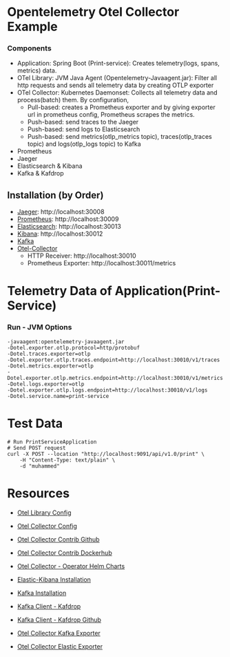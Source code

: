 
# Opentelemetry Otel Collector Example

### Components
* Application: Spring Boot (Print-service): Creates telemetry(logs, spans, metrics) data.
* OTel Library: JVM Java Agent (Opentelemetry-Javaagent.jar): Filter all http requests and sends all telemetry data by creating OTLP exporter
* OTel Collector: Kubernetes Daemonset: Collects all telemetry data and process(batch) them. By configuration,
  * Pull-based: creates a Prometheus exporter and by giving exporter url in prometheus config, Prometheus scrapes the metrics.
  * Push-based: send traces to the Jaeger
  * Push-based: send logs to Elasticsearch
  * Push-based: send metrics(otlp_metrics topic), traces(otlp_traces topic) and logs(otlp_logs topic) to Kafka
* Prometheus
* Jaeger
* Elasticsearch & Kibana
* Kafka & Kafdrop

## Installation (by Order)

* [Jaeger](https://github.com/kloia/opentelemetry-auto-instrumentation-otel-collector--example/blob/master/j.aeger/jaeger.yaml): http://localhost:30008
* [Prometheus](https://github.com/kloia/opentelemetry-auto-instrumentation-otel-collector--example/blob/master/prometheus/prometheus.yaml): http://localhost:30009
* [Elasticsearch](https://github.com/kloia/opentelemetry-auto-instrumentation-otel-collector--example/blob/master/elastic-kibana/elastic.yaml): http://localhost:30013
* [Kibana](https://github.com/kloia/opentelemetry-auto-instrumentation-otel-collector--example/blob/master/elastic-kibana/kibana.yaml): http://localhost:30012
* [Kafka](https://github.com/kloia/opentelemetry-auto-instrumentation-otel-collector--example/blob/master/kafka/README.md)
* [Otel-Collector](https://github.com/kloia/opentelemetry-auto-instrumentation-otel-collector--example/blob/master/otel/otelcollector.yaml)
    * HTTP Receiver: http://localhost:30010
    * Prometheus Exporter: http://localhost:30011/metrics

# Telemetry Data of Application(Print-Service) 

### Run - JVM Options 
```
-javaagent:opentelemetry-javaagent.jar
-Dotel.exporter.otlp.protocol=http/protobuf
-Dotel.traces.exporter=otlp
-Dotel.exporter.otlp.traces.endpoint=http://localhost:30010/v1/traces
-Dotel.metrics.exporter=otlp
-Dotel.exporter.otlp.metrics.endpoint=http://localhost:30010/v1/metrics
-Dotel.logs.exporter=otlp
-Dotel.exporter.otlp.logs.endpoint=http://localhost:30010/v1/logs
-Dotel.service.name=print-service
```

# Test Data
```
# Run PrintServiceApplication
# Send POST request
curl -X POST --location "http://localhost:9091/api/v1.0/print" \
    -H "Content-Type: text/plain" \
    -d "muhammed"
```


# Resources

* [Otel Library Config](https://opentelemetry.io/docs/instrumentation/java/automatic/agent-config/)
* [Otel Collector Config](https://opentelemetry.io/docs/collector/configuration/)
* [Otel Collector Contrib Github](https://github.com/open-telemetry/opentelemetry-collector-contrib)
* [Otel Collector Contrib Dockerhub](https://hub.docker.com/r/otel/opentelemetry-collector-contrib/tags)
* [Otel Collector - Operator Helm Charts](https://github.com/open-telemetry/opentelemetry-helm-charts/tree/main/charts/opentelemetry-operator)

* [Elastic-Kibana Installation](https://medium.com/devopsturkiye/kubernetes-elk-kurulumu-80058c812cf6)
* [Kafka Installation](https://developer.lightbend.com/docs/cloudflow/current/install/how-to-install-and-use-strimzi.html)
* [Kafka Client - Kafdrop](https://ricardo-aires.github.io/helm-charts/charts/kafdrop/)
* [Kafka Client - Kafdrop Github](https://github.com/obsidiandynamics/kafdrop)

* [Otel Collector Kafka Exporter](https://github.com/open-telemetry/opentelemetry-collector-contrib/tree/0faff4502e26af10b570a8bd80d8d98a7d0283f5/exporter/kafkaexporter)
* [Otel Collector Elastic Exporter](https://github.com/open-telemetry/opentelemetry-collector-contrib/tree/0faff4502e26af10b570a8bd80d8d98a7d0283f5/exporter/elasticsearchexporter)
